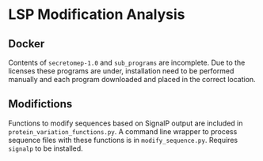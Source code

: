 # LSP Modification Analysis

## Docker

Contents of `secretomep-1.0` and `sub_programs` are incomplete. Due to the licenses these programs are under, installation need to be performed manually and each program downloaded and placed in the correct location.

## Modifictions

Functions to modify sequences based on SignalP output are included in `protein_variation_functions.py`. A command line wrapper to process sequence files with these functions is in `modify_sequence.py`. Requires `signalp` to be installed.

